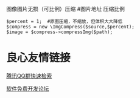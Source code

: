 图像图片无损（可比例）压缩 #图片地址 压缩比例 

```
$percent = 1;  #原图压缩，不缩放，但体积大大降低
$compress = new \ImgCompress($source,$percent);
$image = $compress->compressImg($path);
```



 # 良心友情链接

[腾讯QQ群快速检索](http://u.720life.cn/s/8cf73f7c)

[软件免费开发论坛](http://u.720life.cn/s/bbb01dc0)